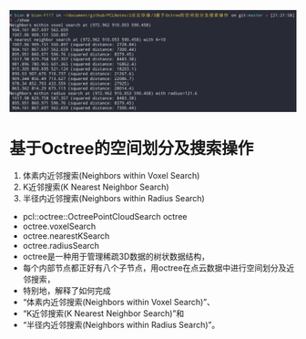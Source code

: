 ![效果](./imgs/1.png)

# 基于Octree的空间划分及搜索操作

1. 体素内近邻搜索(Neighbors within Voxel Search)
2. K近邻搜索(K Nearest Neighbor Search)
3. 半径内近邻搜索(Neighbors within Radius Search)

 * pcl::octree::OctreePointCloudSearch  octree
 * octree.voxelSearch
 * octree.nearestKSearch
 * octree.radiusSearch
 * octree是一种用于管理稀疏3D数据的树状数据结构，
 * 每个内部节点都正好有八个子节点，用octree在点云数据中进行空间划分及近邻搜索，
 * 特别地，解释了如何完成
 * “体素内近邻搜索(Neighbors within Voxel Search)”、
 * “K近邻搜索(K Nearest Neighbor Search)”和
 * “半径内近邻搜索(Neighbors within Radius Search)”。